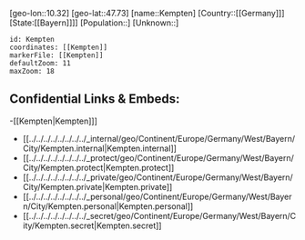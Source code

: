 ﻿---
location: [47.73,10.32]
mapzoom: [7,12] 
mapmarker: city 
type: City
tags:
- geo/City


SpocWebEntityId: 31386
isDeleted: false
confidential: public

---
[geo-lon::10.32]
[geo-lat::47.73]
[name::Kempten]
[Country::[[Germany]]]
[State:[[Bayern]]]]
[Population::]
[Unknown::]


```leaflet
id: Kempten
coordinates: [[Kempten]]
markerFile: [[Kempten]]
defaultZoom: 11 
maxZoom: 18
```


## Confidential Links & Embeds: 
-[[Kempten|Kempten]]] 
- [[../../../../../../../../_internal/geo/Continent/Europe/Germany/West/Bayern/City/Kempten.internal|Kempten.internal]] 
- [[../../../../../../../../_protect/geo/Continent/Europe/Germany/West/Bayern/City/Kempten.protect|Kempten.protect]] 
- [[../../../../../../../../_private/geo/Continent/Europe/Germany/West/Bayern/City/Kempten.private|Kempten.private]] 
- [[../../../../../../../../_personal/geo/Continent/Europe/Germany/West/Bayern/City/Kempten.personal|Kempten.personal]] 
- [[../../../../../../../../_secret/geo/Continent/Europe/Germany/West/Bayern/City/Kempten.secret|Kempten.secret]] 
